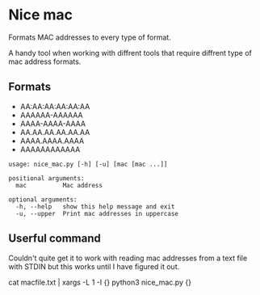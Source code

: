 # Nice mac

Formats MAC addresses to every type of format.

A handy tool when working with diffrent tools that require diffrent type of mac address formats.

## Formats

- AA:AA:AA:AA:AA:AA
- AAAAAA-AAAAAA
- AAAA-AAAA-AAAA
- AA.AA.AA.AA.AA.AA
- AAAA.AAAA.AAAA
- AAAAAAAAAAAA

```
usage: nice_mac.py [-h] [-u] [mac [mac ...]]

positional arguments:
  mac          Mac address

optional arguments:
  -h, --help   show this help message and exit
  -u, --upper  Print mac addresses in uppercase
```

## Userful command

Couldn't quite get it to work with reading mac addresses from a text file with STDIN but this works until I have figured it out.

cat macfile.txt | xargs -L 1 -I {} python3 nice_mac.py {}
